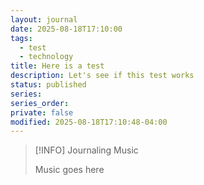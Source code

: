 ```yaml
---
layout: journal
date: 2025-08-18T17:10:00
tags:
  - test
  - technology
title: Here is a test
description: Let's see if this test works
status: published
series: 
series_order: 
private: false
modified: 2025-08-18T17:10:48-04:00
---
```

> [!INFO] Journaling Music
>
> Music goes here
